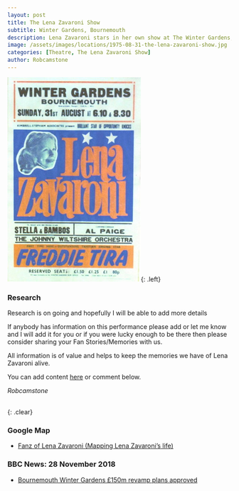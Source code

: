 ```yaml
---
layout: post
title: The Lena Zavaroni Show
subtitle: Winter Gardens, Bournemouth
description: Lena Zavaroni stars in her own show at The Winter Gardens, Bournemouth.
image: /assets/images/locations/1975-08-31-the-lena-zavaroni-show.jpg
categories: [Theatre, The Lena Zavaroni Show]
author: Robcamstone
---
```


![](/assets/images/locations/1975-08-31-the-lena-zavaroni-show.jpg){: .left}

### Research
Research is on going and hopefully I will be able to add more details

If anybody has information on this performance please add or let me know and I will add it for you or if you were lucky enough to be there then please consider sharing your Fan Stories/Memories with us.

All information is of value and helps to keep the memories we have of Lena Zavaroni alive.

You can add content [here](https://github.com/FanzOfLenaZavaroni/fanzoflenazavaroni.github.io) or comment below.

<cite>Robcamstone</cite>

<br />{: .clear}

### Google Map
* [Fanz of Lena Zavaroni (Mapping Lena Zavaroni’s life)](https://www.google.com/maps/d/u/0/viewer?mid=1D1D0ERV_FQMNb9XZzJ-J3yUlK8aI4vhI&hl=en&ll=50.7177435%2C-1.8815762000000404&z=19)

### BBC News: 28 November 2018
* [Bournemouth Winter Gardens £150m revamp plans approved](https://www.bbc.co.uk/news/uk-england-dorset-46375045)

